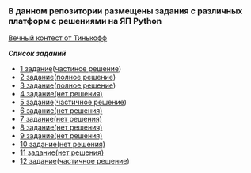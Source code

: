 ### В данном репозитории размещены задания с различных платформ с решениями на ЯП Python

 [Вечный контест от Тинькофф](https://github.com/KristinaLyu/test_tasks_for_Python/tree/main/Tinkoff)


  ***Список заданий***
  
* [1 задание](https://github.com/KristinaLyu/test_tasks_for_Python/blob/main/Tinkoff/1ex.png)([частиное решение](https://github.com/KristinaLyu/test_tasks_for_Python/blob/main/Tinkoff/1ex.py))
* [2 задание](https://github.com/KristinaLyu/test_tasks_for_Python/blob/main/Tinkoff/2ex.png)([полное решение](https://github.com/KristinaLyu/test_tasks_for_Python/blob/main/Tinkoff/2ex.py))
* [3 задание](https://github.com/KristinaLyu/test_tasks_for_Python/blob/main/Tinkoff/3ex.png)([полное решение](https://github.com/KristinaLyu/test_tasks_for_Python/blob/main/Tinkoff/3ex.py))
* [4 задание(нет решения)](https://github.com/KristinaLyu/test_tasks_for_Python/blob/main/Tinkoff/4ex.png)
* [5 задание](https://github.com/KristinaLyu/test_tasks_for_Python/blob/main/Tinkoff/5ex.png)([частичное решение](https://github.com/KristinaLyu/test_tasks_for_Python/blob/main/Tinkoff/5ex.py))
* [6 задание(нет решения)](https://github.com/KristinaLyu/test_tasks_for_Python/blob/main/Tinkoff/6ex.png)
* [7 задание(нет решения)](https://github.com/KristinaLyu/test_tasks_for_Python/blob/main/Tinkoff/7ex.png)
* [8 задание(нет решения)](https://github.com/KristinaLyu/test_tasks_for_Python/blob/main/Tinkoff/8ex.png)
* [9 задание(нет решения)](https://github.com/KristinaLyu/test_tasks_for_Python/blob/main/Tinkoff/9ex.png)
* [10 задание(нет решения)](https://github.com/KristinaLyu/test_tasks_for_Python/blob/main/Tinkoff/10ex.png)
* [11 задание(нет решения)](https://github.com/KristinaLyu/test_tasks_for_Python/blob/main/Tinkoff/11ex.png)  
* [12 задание](https://github.com/KristinaLyu/test_tasks_for_Python/blob/main/Tinkoff/12ex.png)([частичное решение](https://github.com/KristinaLyu/test_tasks_for_Python/blob/main/Tinkoff/12ex.py))
